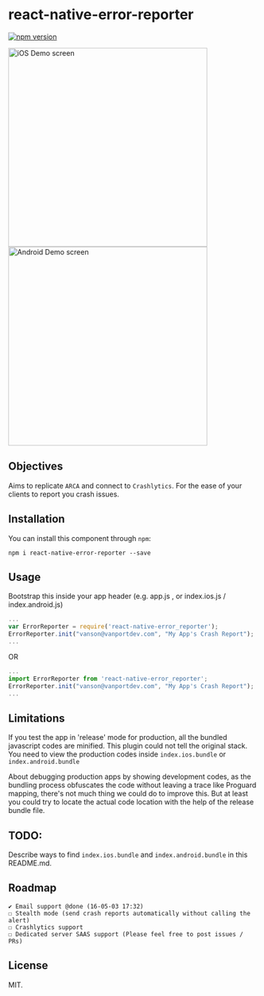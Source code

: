 # react-native-error-reporter

[![npm version](https://badge.fury.io/js/react-native-error-reporter.svg)](http://badge.fury.io/js/react-native)

<img src="https://dl.dropboxusercontent.com/u/11386030/1.png" height=400 alt="iOS Demo screen"/>
<img src="https://dl.dropboxusercontent.com/u/11386030/2.png" height=400 alt="Android Demo screen"/>

## Objectives
Aims to replicate ```ARCA``` and connect to ```Crashlytics```. For the ease of your clients to report you crash issues.

## Installation
You can install this component through ``npm``:

```shell
npm i react-native-error-reporter --save
```

## Usage

Bootstrap this inside your app header (e.g. app.js , or index.ios.js / index.android.js)

```js
...
var ErrorReporter = require('react-native-error_reporter');
ErrorReporter.init("vanson@vanportdev.com", "My App's Crash Report");
...
```

OR

```js
...
import ErrorReporter from 'react-native-error_reporter';
ErrorReporter.init("vanson@vanportdev.com", "My App's Crash Report");
...
```

## Limitations

If you test the app in 'release' mode for production, all the bundled javascript codes are minified. This plugin could not tell the original stack. You need to view the production codes inside ```index.ios.bundle``` or ```index.android.bundle```

About debugging production apps by showing development codes, as the bundling process obfuscates the code without leaving a trace like Proguard mapping, there's not much thing we could do to improve this. But at least you could try to locate the actual code location with the help of the release bundle file. 

## TODO:

Describe ways to find ```index.ios.bundle``` and ```index.android.bundle``` in this README.md.


## Roadmap
```
✔ Email support @done (16-05-03 17:32)
☐ Stealth mode (send crash reports automatically without calling the alert)
☐ Crashlytics support
☐ Dedicated server SAAS support (Please feel free to post issues / PRs)
```

## License

MIT.
